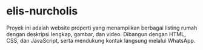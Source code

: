 # elis-nurcholis
Proyek ini adalah website properti yang menampilkan berbagai listing rumah dengan deskripsi lengkap, gambar, dan video. Dibangun dengan HTML, CSS, dan JavaScript, serta mendukung kontak langsung melalui WhatsApp.
